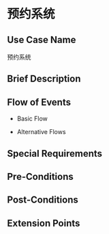 预约系统
===========

## Use Case Name

预约系统

## Brief Description



## Flow of Events

- Basic Flow



- Alternative Flows



## Special Requirements



## Pre-Conditions



## Post-Conditions



## Extension Points



